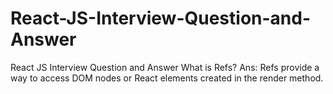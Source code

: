 # React-JS-Interview-Question-and-Answer
React JS Interview Question and Answer
What is Refs?
Ans: Refs provide a way to access DOM nodes or React elements created in the render method.
